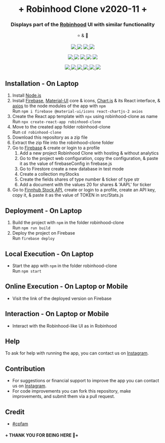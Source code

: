 <h1 align="center">+ Robinhood Clone v2020-11 +</h1>
<p align="center">
<h3 align='center'>Displays part of the <a href="https://robinhood.com/us/en/">Robinhood</a> UI with similar functionality</h3>
</p>
  <p align="center">⭐️ & 🔱</p>
  <p align="center">
    <a href="https://github.com/lxndroc">
      <img src="https://img.shields.io/badge/Coded%20By-@lxndroc-yellow" />
    </a>
    <img src="https://img.shields.io/badge/Version-2020--11-yellow" />
    <a href="https://opensource.org/licenses/BSD-3-Clause">
      <img src="https://img.shields.io/badge/Licence-BSD 3--Clause-yellow" />
    </a>
    <a href="https://instagram.com/aoctut/">
      <img src="https://img.shields.io/badge/Contact-@aoctut-yellow" />
    </a>
  </p>
  <p align="center">
    <a href="https://reactjs.org/">
      <img src="https://img.shields.io/badge/Built%20with-React-yellow" />
    </a>
    <img src="https://img.shields.io/badge/Architecture-Functional Components-yellow" />
    <a href="https://www.javascript.com/">
      <img src="https://img.shields.io/badge/Built%20with-JavaScript-yellow" />
    </a>
    <img src="https://img.shields.io/badge/Built%20with-CSS3-yellow" />
    <img src="https://img.shields.io/badge/Built%20with-HTML5-yellow" />
  </p>
  <p align="center">
    <a href="https://firebase.google.com/">
      <img src="https://img.shields.io/badge/Powered%20by-Firebase-yellow" />
    </a>
    <a href="https://finnhub.io/">
      <img src="https://img.shields.io/badge/Powered%20by-Finnhub Stock API-yellow" />
    </a>
    <a href="https://material-ui.com/">
      <img src="https://img.shields.io/badge/Powered%20by-Material UI-yellow" />
    </a>
    <a href="https://www.chartjs.org/">
      <img src="https://img.shields.io/badge/Powered%20by-Chart.js-yellow" />
    </a>
    <a href="https://github.com/axios/axios/">
      <img src="https://img.shields.io/badge/Powered%20by-axios-yellow" />
    </a>
    <img src="https://img.shields.io/badge/Runs%20on-Web-yellow" />
  </p>

## Installation - On Laptop
1. Install [Node.js](https://nodejs.org/en/)</a>
2. Install [Firebase](https://firebase.google.com/), [Material-UI](https://material-ui.com/) core & icons, [Chart.js](https://www.chartjs.org/) & its React interface, & [axios](https://github.com/axios/axios) to the node modules of the app with `npm`<br>
  Run `npm i firebase @material-ui/icons react-chartjs-2 axios`
3. Create the React app template with `npx` using robinhood-clone as name<br>
  Run `npx create-react-app robinhood-clone`<br>
4. Move to the created app folder robinhood-clone<br>
  Run `cd robinhood-clone`
5. Download this repository as a zip file
6. Extract the zip file into the robinhood-clone folder
7. Go to [Firebase](https://firebase.google.com/) & create or login to a profile
   1. Add a new project Robinhood Clone with hosting & without analytics
   2. Go to the project web configuration, copy the configuration, & paste it as the value of firebaseConfig in firebase.js
   3. Go to Firestore create a new database in test mode
   4. Create a collection myStocks
   5. Create the fields shares of type number & ticker of type str
   6. Add a document with the values 20 for shares & 'AAPL' for ticker
8. Go to [Finnhub Stock API](https://finnhub.io), create or login to a profile, create an API key, copy it, & paste it as the value of TOKEN in src/Stats.js
## Deployment - On Laptop
1. Build the project with `npm` in the folder robinhood-clone<br>
  Run `npm run build`
2. Deploy the project on Firebase<br>
  Run `firebase deploy`
## Local Execution - On Laptop
* Start the app with `npm` in the folder robinhood-clone<br>
  Run `npm start`
## Online Execution - On Laptop or Mobile
* Visit the link of the deployed version on Firebase
## Interaction - On Laptop or Mobile
* Interact with the Robinhood-like UI as in Robinhood
## Help
To ask for help with running the app, you can contact us on [Instagram](https://instagram.com/aoctut/).
## Contribution
* For suggestions or financial support to improve the app you can contact us on [Instagram](https://instagram.com/aoctut/).
* For code improvements you can fork this repository, make improvements, and submit them via a pull request.
## Credit
* [#cpfam](https://www.youtube.com/channel/UCqrILQNl5Ed9Dz6CGMyvMTQ)
#### + THANK YOU FOR BEING HERE 🙏+
